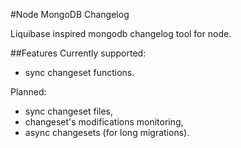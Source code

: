 #Node MongoDB Changelog

Liquibase inspired mongodb changelog tool for node.

##Features
Currently supported:
- sync changeset functions.

Planned:
- sync changeset files,
- changeset's modifications monitoring,
- async changesets (for long migrations).
